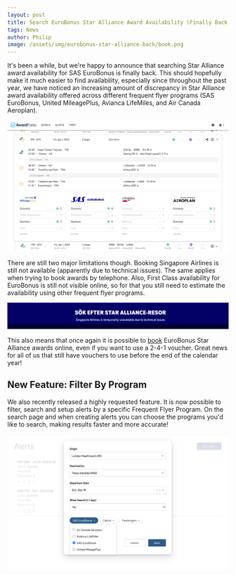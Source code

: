 ```yaml
---
layout: post
title: Search EuroBonus Star Alliance Award Availability (Finally Back!)
tags: News
author: Philip
image: /assets/img/eurobonus-star-alliance-back/book.png
---
```


It's been a while, but we're happy to announce that searching Star Alliance award availability for SAS EuroBonus is finally back. This should hopefully make it much easier to find availability, especially since throughout the past year, we have noticed an increasing amount of discrepancy in Star Alliance award availability offered across different frequent flyer programs (SAS EuroBonus, United MileagePlus, Avianca LifeMiles, and Air Canada Aeroplan).

![](/assets/img/eurobonus-star-alliance-back/search.png)

There are still two major limitations though. Booking Singapore Airlines is still not available (apparently due to technical issues). The same applies when trying to book awards by telephone. Also, First Class availability for EuroBonus is still not visible online, so for that you still need to estimate the availability using other frequent flyer programs.

![](/assets/img/eurobonus-star-alliance-back/sq.png)

This also means that once again it is possible to [book](https://www.sas.se/eurobonus/star-alliance-award-trips/) EuroBonus Star Alliance awards online, even if you want to use a 2-4-1 voucher. Great news for all of us that still have vouchers to use before the end of the calendar year!

## New Feature: Filter By Program

We also recently released a highly requested feature. It is now possible to filter, search and setup alerts by a specific Frequent Flyer Program. On the search page and when creating alerts you can choose the programs you'd like to search, making results faster and more accurate!

![](/assets/img/eurobonus-star-alliance-back/alerts.png)
